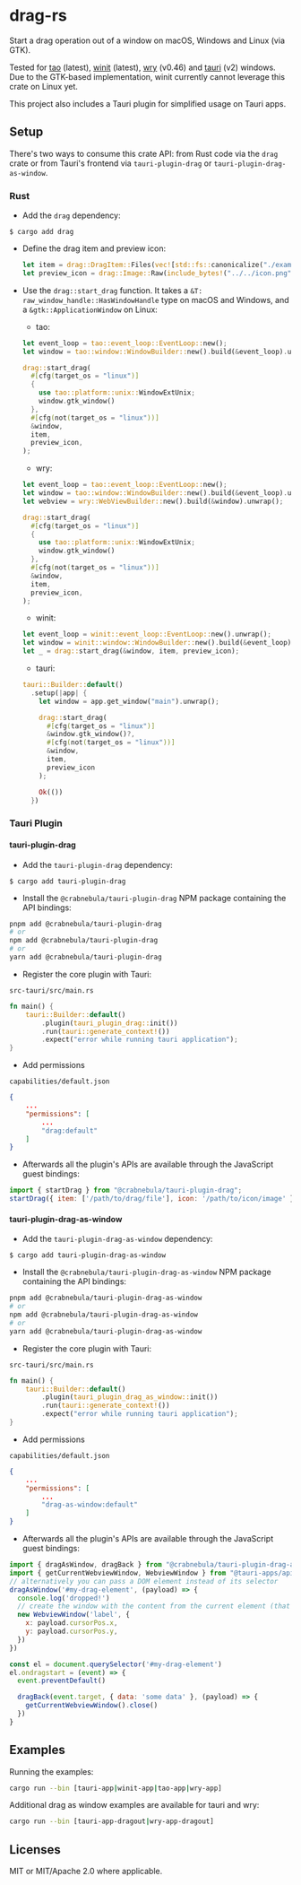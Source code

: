 # drag-rs

Start a drag operation out of a window on macOS, Windows and Linux (via GTK).

Tested for [tao](https://github.com/tauri-apps/tao) (latest), [winit](https://github.com/rust-windowing/winit) (latest), [wry](https://github.com/tauri-apps/wry) (v0.46) and [tauri](https://github.com/tauri-apps/tauri) (v2) windows.
Due to the GTK-based implementation, winit currently cannot leverage this crate on Linux yet.

This project also includes a Tauri plugin for simplified usage on Tauri apps.

## Setup

There's two ways to consume this crate API: from Rust code via the `drag` crate or from Tauri's frontend via `tauri-plugin-drag` or `tauri-plugin-drag-as-window`.

### Rust

- Add the `drag` dependency:

`$ cargo add drag`

- Define the drag item and preview icon:

  ```rust
  let item = drag::DragItem::Files(vec![std::fs::canonicalize("./examples/icon.png").unwrap()]);
  let preview_icon = drag::Image::Raw(include_bytes!("../../icon.png").to_vec());
  ```

- Use the `drag::start_drag` function. It takes a `&T: raw_window_handle::HasWindowHandle` type on macOS and Windows, and a `&gtk::ApplicationWindow` on Linux:

  - tao:
  ```rust
  let event_loop = tao::event_loop::EventLoop::new();
  let window = tao::window::WindowBuilder::new().build(&event_loop).unwrap();

  drag::start_drag(
    #[cfg(target_os = "linux")]
    {
      use tao::platform::unix::WindowExtUnix;
      window.gtk_window()
    },
    #[cfg(not(target_os = "linux"))]
    &window,
    item,
    preview_icon,
  );
  ```

  - wry:
  ```rust
  let event_loop = tao::event_loop::EventLoop::new();
  let window = tao::window::WindowBuilder::new().build(&event_loop).unwrap();
  let webview = wry::WebViewBuilder::new().build(&window).unwrap();

  drag::start_drag(
    #[cfg(target_os = "linux")]
    {
      use tao::platform::unix::WindowExtUnix;
      window.gtk_window()
    },
    #[cfg(not(target_os = "linux"))]
    &window,
    item,
    preview_icon,
  );
  ```

  - winit:
  ```rust
  let event_loop = winit::event_loop::EventLoop::new().unwrap();
  let window = winit::window::WindowBuilder::new().build(&event_loop).unwrap();
  let _ = drag::start_drag(&window, item, preview_icon);
  ```

  - tauri:
  ```rust
  tauri::Builder::default()
    .setup(|app| {
      let window = app.get_window("main").unwrap();

      drag::start_drag(
        #[cfg(target_os = "linux")]
        &window.gtk_window()?,
        #[cfg(not(target_os = "linux"))]
        &window,
        item,
        preview_icon
      );

      Ok(())
    })
  ```

### Tauri Plugin

#### tauri-plugin-drag

- Add the `tauri-plugin-drag` dependency:

`$ cargo add tauri-plugin-drag`

- Install the `@crabnebula/tauri-plugin-drag` NPM package containing the API bindings:

```sh
pnpm add @crabnebula/tauri-plugin-drag
# or
npm add @crabnebula/tauri-plugin-drag
# or
yarn add @crabnebula/tauri-plugin-drag
```

- Register the core plugin with Tauri:

`src-tauri/src/main.rs`

```rust
fn main() {
    tauri::Builder::default()
        .plugin(tauri_plugin_drag::init())
        .run(tauri::generate_context!())
        .expect("error while running tauri application");
}
```

- Add permissions

`capabilities/default.json`

```json
{
    ...
    "permissions": [
        ...
        "drag:default"
    ]
}
```

- Afterwards all the plugin's APIs are available through the JavaScript guest bindings:

```javascript
import { startDrag } from "@crabnebula/tauri-plugin-drag";
startDrag({ item: ['/path/to/drag/file'], icon: '/path/to/icon/image' })
```

#### tauri-plugin-drag-as-window

- Add the `tauri-plugin-drag-as-window` dependency:

`$ cargo add tauri-plugin-drag-as-window`

- Install the `@crabnebula/tauri-plugin-drag-as-window` NPM package containing the API bindings:

```sh
pnpm add @crabnebula/tauri-plugin-drag-as-window
# or
npm add @crabnebula/tauri-plugin-drag-as-window
# or
yarn add @crabnebula/tauri-plugin-drag-as-window
```

- Register the core plugin with Tauri:

`src-tauri/src/main.rs`

```rust
fn main() {
    tauri::Builder::default()
        .plugin(tauri_plugin_drag_as_window::init())
        .run(tauri::generate_context!())
        .expect("error while running tauri application");
}
```

- Add permissions

`capabilities/default.json`

```json
{
    ...
    "permissions": [
        ...
        "drag-as-window:default"
    ]
}
```

- Afterwards all the plugin's APIs are available through the JavaScript guest bindings:

```javascript
import { dragAsWindow, dragBack } from "@crabnebula/tauri-plugin-drag-as-window";
import { getCurrentWebviewWindow, WebviewWindow } from "@tauri-apps/api/webviewWindow";
// alternatively you can pass a DOM element instead of its selector
dragAsWindow('#my-drag-element', (payload) => {
  console.log('dropped!')
  // create the window with the content from the current element (that's is up to you!)
  new WebviewWindow('label', {
    x: payload.cursorPos.x,
    y: payload.cursorPos.y,
  })
})

const el = document.querySelector('#my-drag-element')
el.ondragstart = (event) => {
  event.preventDefault()

  dragBack(event.target, { data: 'some data' }, (payload) => {
    getCurrentWebviewWindow().close()
  })
}
```

## Examples

Running the examples:

```sh
cargo run --bin [tauri-app|winit-app|tao-app|wry-app]
```

Additional drag as window examples are available for tauri and wry:

```sh
cargo run --bin [tauri-app-dragout|wry-app-dragout]
```

## Licenses

MIT or MIT/Apache 2.0 where applicable.
